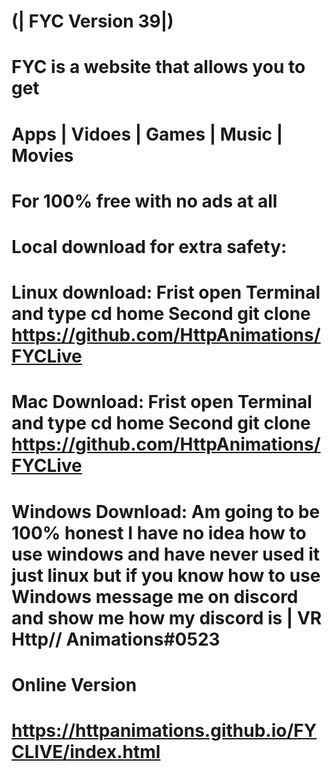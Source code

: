 #                    (| FYC Version 39|)

# FYC is a website that allows you to get 
# Apps | Vidoes | Games | Music | Movies
# For 100% free with no ads at all 

# 
# 
#
#
# Local download for extra safety:
# Linux download: Frist open Terminal and type cd home Second git clone https://github.com/HttpAnimations/FYCLive
# Mac Download: Frist open Terminal and type cd home Second git clone https://github.com/HttpAnimations/FYCLive
# Windows Download: Am going to be 100% honest I have no idea how to use windows and have never used it just linux but if you know how to use Windows message me on discord and show me how my discord is | VR Http// Animations#0523  
#
#
#
#
# Online Version 
# https://httpanimations.github.io/FYCLIVE/index.html